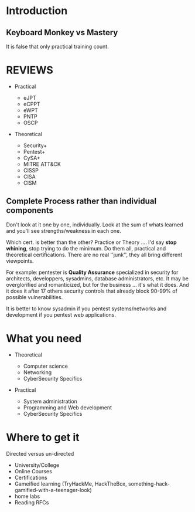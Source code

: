 # Introduction

## Keyboard Monkey vs Mastery

It is false that only practical training count.

# REVIEWS

- Practical
  - eJPT
  - eCPPT
  - eWPT
  - PNTP
  - OSCP
  
- Theoretical
  - Security+
  - Pentest+
  - CySA+
  - MITRE ATT&CK
  - CISSP
  - CISA
  - CISM

## Complete Process rather than individual components

Don't look at it one by one, individually. Look at the sum of whats learned and you'll see strengths/weakness in each one.

Which cert. is better than the other? Practice or Theory .... I'd say **stop whining**, stop trying to do the minimum. Do them all, practical and theoretical certifications. There are no real ''junk'', they all bring different viewpoints.

For example: pentester is **Quality Assurance** specialized in security for architects, developpers, sysadmins, database administrators, etc. It may be overglorified and romanticized, but for the business ... it's what it does. And it does it after 17 others security controls that already block 90-99% of possible vulnerabilities.

It is better to know sysadmin if you pentest systems/networks and development if you pentest web applications.

# What you need

- Theoretical
  - Computer science
  - Networking 
  - CyberSecurity Specifics

- Practical
  - System administration
  - Programming and Web development
  - CyberSecurity Specifics

# Where to get it

Directed versus un-directed

- University/College
- Online Courses
- Certifications
- Gameified learning (TryHackMe, HackTheBox, something-hack-gamified-with-a-teenager-look)
- home labs
- Reading RFCs

